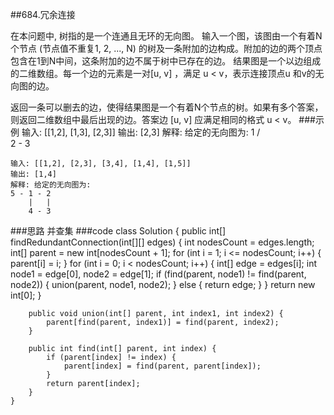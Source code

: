 ##684.冗余连接

在本问题中, 树指的是一个连通且无环的无向图。
输入一个图，该图由一个有着N个节点 (节点值不重复1, 2, ..., N) 的树及一条附加的边构成。附加的边的两个顶点包含在1到N中间，这条附加的边不属于树中已存在的边。
结果图是一个以边组成的二维数组。每一个边的元素是一对[u, v] ，满足 u < v，表示连接顶点u 和v的无向图的边。

返回一条可以删去的边，使得结果图是一个有着N个节点的树。如果有多个答案，则返回二维数组中最后出现的边。答案边 [u, v] 应满足相同的格式 u < v。
###示例
    输入: [[1,2], [1,3], [2,3]]
    输出: [2,3]
    解释: 给定的无向图为:
      1
     / \
    2 - 3
    
    输入: [[1,2], [2,3], [3,4], [1,4], [1,5]]
    输出: [1,4]
    解释: 给定的无向图为:
    5 - 1 - 2
        |   |
        4 - 3
    
###思路
    并查集
###code
    class Solution {
        public int[] findRedundantConnection(int[][] edges) {
             int nodesCount = edges.length;
            int[] parent = new int[nodesCount + 1];
            for (int i = 1; i <= nodesCount; i++) {
                parent[i] = i;
            }
            for (int i = 0; i < nodesCount; i++) {
                int[] edge = edges[i];
                int node1 = edge[0], node2 = edge[1];
                if (find(parent, node1) != find(parent, node2)) {
                    union(parent, node1, node2);
                } else {
                    return edge;
                }
            }
            return new int[0];
        }
    
        public void union(int[] parent, int index1, int index2) {
            parent[find(parent, index1)] = find(parent, index2);
        }
    
        public int find(int[] parent, int index) {
            if (parent[index] != index) {
                parent[index] = find(parent, parent[index]);
            }
            return parent[index];
        }
    }